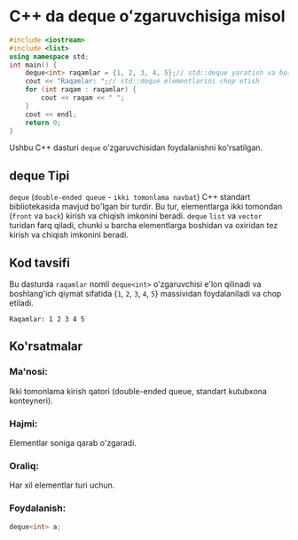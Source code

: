 # C++ da deque oʻzgaruvchisiga misol
```cpp
#include <iostream>
#include <list>
using namespace std;
int main() {
    deque<int> raqamlar = {1, 2, 3, 4, 5};// std::deque yaratish va boshlang'ich qiymatlarni kiritish
    cout << "Raqamlar: ";// std::deque elementlarini chop etish
    for (int raqam : raqamlar) {
        cout << raqam << " ";
    }
    cout << endl;
    return 0;
}
```
Ushbu C++ dasturi `deque` o'zgaruvchisidan foydalanishni ko'rsatilgan.
## deque Tipi
`deque` (`double-ended queue` - `ikki tomonlama navbat`) C++ standart bibliotekasida mavjud bo'lgan bir turdir. Bu tur, elementlarga ikki tomondan (`front` va `back`) kirish va chiqish imkonini beradi.
`deque` `list` va `vector` turidan farq qiladi, chunki u barcha elementlarga boshidan va oxiridan tez kirish va chiqish imkonini beradi.
## Kod tavsifi
Bu dasturda `raqamlar` nomli `deque<int>` o'zgaruvchisi e'lon qilinadi va boshlang'ich qiymat sifatida {`1`, `2`, `3`, `4`, `5`} massividan foydalaniladi va chop etiladi.
```console
Raqamlar: 1 2 3 4 5 
```
## Ko'rsatmalar
### Ma'nosi:
Ikki tomonlama kirish qatori (double-ended queue, standart kutubxona konteyneri).
### Hajmi:
Elementlar soniga qarab o'zgaradi.
### Oraliq:
Har xil elementlar turi uchun.
### Foydalanish:
```cpp
deque<int> a;
```
